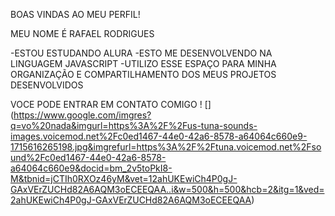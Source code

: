   BOAS VINDAS AO MEU PERFIL! 

  MEU NOME É RAFAEL RODRIGUES

  -ESTOU ESTUDANDO ALURA
  -ESTO ME DESENVOLVENDO NA LINGUAGEM JAVASCRIPT
  -UTILIZO ESSE ESPAÇO PARA MINHA ORGANIZAÇÃO E COMPARTILHAMENTO DOS MEUS PROJETOS DESENVOLVIDOS

  VOCE PODE ENTRAR EM CONTATO COMIGO ! [] (https://www.google.com/imgres?q=vo%20nada&imgurl=https%3A%2F%2Fus-tuna-sounds-images.voicemod.net%2Fc0ed1467-44e0-42a6-8578-a64064c660e9-1715616265198.jpg&imgrefurl=https%3A%2F%2Ftuna.voicemod.net%2Fsound%2Fc0ed1467-44e0-42a6-8578-a64064c660e9&docid=bm_2v5toPkI8-M&tbnid=jCTIh0RXOz46yM&vet=12ahUKEwiCh4P0gJ-GAxVErZUCHd82A6AQM3oECEEQAA..i&w=500&h=500&hcb=2&itg=1&ved=2ahUKEwiCh4P0gJ-GAxVErZUCHd82A6AQM3oECEEQAA)

